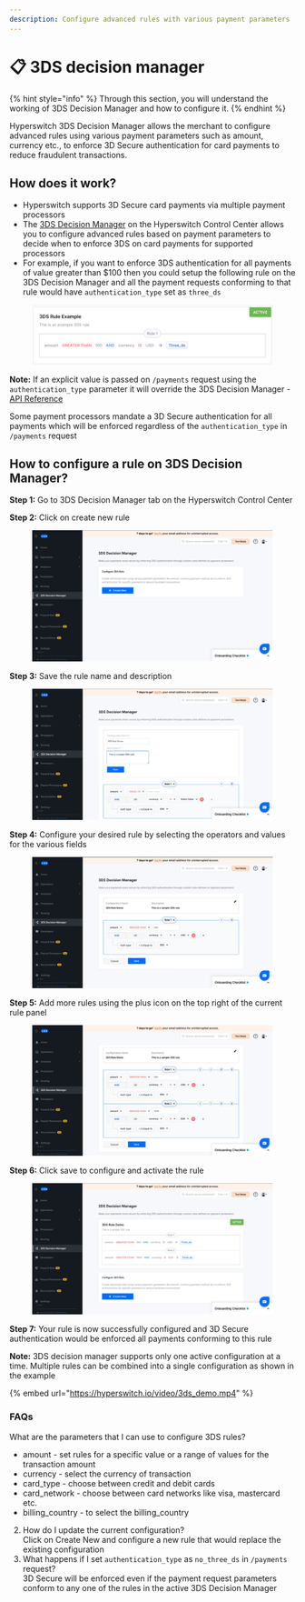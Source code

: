 ```yaml
---
description: Configure advanced rules with various payment parameters
---
```


# 📋 3DS decision manager

{% hint style="info" %}
Through this section, you will understand the working of 3DS Decision Manager and how to configure it.
{% endhint %}

Hyperswitch 3DS Decision Manager allows the merchant to configure advanced rules using various payment parameters such as amount, currency etc., to enforce 3D Secure authentication for card payments to reduce fraudulent transactions.

## How does it work?

* Hyperswitch supports 3D Secure card payments via multiple payment processors
* The [3DS Decision Manager](https://app.hyperswitch.io/3ds) on the Hyperswitch Control Center allows you to configure advanced rules based on payment parameters to decide when to enforce 3DS on card payments for supported processors
* For example, if you want to enforce 3DS authentication for all payments of value greater than $100 then you could setup the following rule on the 3DS Decision Manager and all the payment requests conforming to that rule would have `authentication_type` set as `three_ds`

<figure><img src="../.gitbook/assets/3ds-rule_example (1).png" alt=""><figcaption></figcaption></figure>

**Note:** If an explicit value is passed on `/payments` request using the `authentication_type` parameter it will override the 3DS Decision Manager - [API Reference](https://api-reference.hyperswitch.io/api-reference/payments/payments--create)

Some payment processors mandate a 3D Secure authentication for all payments which will be enforced regardless of the `authentication_type` in `/payments` request

## How to configure a rule on 3DS Decision Manager?

**Step 1:** Go to 3DS Decision Manager tab on the Hyperswitch Control Center

**Step 2:** Click on create new rule&#x20;

<figure><img src="../.gitbook/assets/3ds_step2.png" alt=""><figcaption></figcaption></figure>

**Step 3:** Save the rule name and description&#x20;

<figure><img src="../.gitbook/assets/3ds_step3.png" alt=""><figcaption></figcaption></figure>

**Step 4:** Configure your desired rule by selecting the operators and values for the various fields&#x20;

<figure><img src="../.gitbook/assets/3ds_step4.png" alt=""><figcaption></figcaption></figure>

**Step 5:** Add more rules using the plus icon on the top right of the current rule panel&#x20;

<figure><img src="../.gitbook/assets/3ds_step5.png" alt=""><figcaption></figcaption></figure>

**Step 6:** Click save to configure and activate the rule&#x20;

<figure><img src="../.gitbook/assets/3ds_step6.png" alt=""><figcaption></figcaption></figure>

**Step 7:** Your rule is now successfully configured and 3D Secure authentication would be enforced all payments conforming to this rule

**Note:** 3DS decision manager supports only one active configuration at a time. Multiple rules can be combined into a single configuration as shown in the example

{% embed url="https://hyperswitch.io/video/3ds_demo.mp4" %}

### FAQs

What are the parameters that I can use to configure 3DS rules?

* amount - set rules for a specific value or a range of values for the transaction amount
* currency - select the currency of transaction
* card\_type - choose between credit and debit cards
* card\_network - choose between card networks like visa, mastercard etc.
* billing\_country - to select the billing\_country

2. How do I update the current configuration?\
   Click on Create New and configure a new rule that would replace the existing configuration
3. What happens if I set `authentication_type` as `no_three_ds` in `/payments` request?\
   3D Secure will be enforced even if the payment request parameters conform to any one of the rules in the active 3DS Decision Manager
